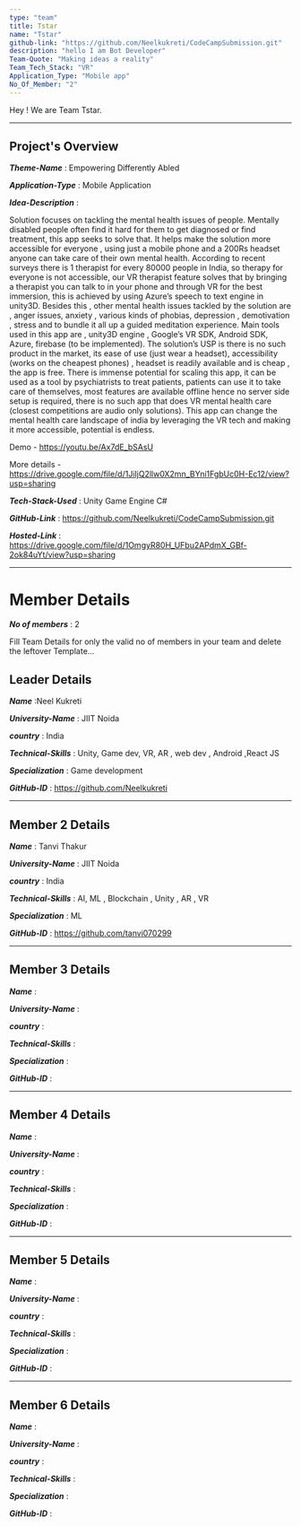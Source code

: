 ```yaml
---
type: "team"                   
title: Tstar
name: "Tstar"
github-link: "https://github.com/Neelkukreti/CodeCampSubmission.git"
description: "hello I am Bot Developer"
Team-Quote: "Making ideas a reality"
Team_Tech_Stack: "VR"
Application_Type: "Mobile app"
No_Of_Member: "2"
---
```


Hey ! We are Team Tstar.

---

## Project's Overview

_**Theme-Name**_ : Empowering Differently Abled

_**Application-Type**_ :   Mobile Application 

_**Idea-Description**_ :   

Solution focuses on tackling the mental health issues of people. Mentally disabled people often find it hard for them to get diagnosed or find treatment, this app seeks to solve that.
It helps make the solution more accessible for everyone , using just a mobile phone and a 200Rs headset anyone can take care of their own mental health.
According to recent surveys there is 1 therapist for every 80000 people in India, so therapy for everyone is not accessible, our VR therapist feature solves that by bringing a therapist you can talk to in your phone and through VR for the best immersion, this is achieved by using Azure’s speech to text engine in unity3D.
Besides this , other mental health issues tackled by the solution are , anger issues, anxiety , various kinds of phobias, depression , demotivation , stress and to bundle it all up a guided meditation experience.
Main tools used in this app are , unity3D engine , Google’s VR SDK, Android SDK, Azure, firebase (to be implemented).
The solution’s USP is there is no such product in the market, its ease of use (just wear a headset), accessibility (works on the cheapest phones) , headset is readily available and is cheap , the app is free.
There is immense potential for scaling this app, it can be used as a tool by psychiatrists to treat patients, patients can use it to take care of themselves, most features are available offline hence no server side setup is required, there is no such app that does VR mental health care (closest competitions are audio only solutions).
This app can change the mental health care landscape of india by leveraging the VR tech and making it more accessible, potential is endless.

Demo - https://youtu.be/Ax7dE_bSAsU

More details - https://drive.google.com/file/d/1JiIjQ2llw0X2mn_BYni1FgbUc0H-Ec12/view?usp=sharing

_**Tech-Stack-Used**_ :   Unity Game Engine C#

_**GitHub-Link**_ :   https://github.com/Neelkukreti/CodeCampSubmission.git 

_**Hosted-Link**_ :    https://drive.google.com/file/d/1OmgyR80H_UFbu2APdmX_GBf-2ok84uYt/view?usp=sharing

---

# Member Details

_**No of members**_ : 2

Fill Team Details for only the valid no of members in your team and delete the leftover Template...

## Leader Details

_**Name**_ :Neel Kukreti

_**University-Name**_ : JIIT Noida

_**country**_ : India
 
_**Technical-Skills**_ : Unity, Game dev, VR, AR , web dev , Android ,React JS

_**Specialization**_ :	Game development

_**GitHub-ID**_ :  https://github.com/Neelkukreti

---

## Member 2 Details

_**Name**_ :	Tanvi Thakur

_**University-Name**_ : JIIT Noida

_**country**_ : India
 
_**Technical-Skills**_ : AI, ML , Blockchain , Unity , AR , VR

_**Specialization**_ : ML

_**GitHub-ID**_ :   https://github.com/tanvi070299

---

## Member 3 Details

_**Name**_ :

_**University-Name**_ : 

_**country**_ :
 
_**Technical-Skills**_ :

_**Specialization**_ :

_**GitHub-ID**_ :   

---

## Member 4 Details

_**Name**_ :

_**University-Name**_ : 

_**country**_ :
 
_**Technical-Skills**_ :

_**Specialization**_ :

_**GitHub-ID**_ :  

---

## Member 5 Details

_**Name**_ :

_**University-Name**_ : 

_**country**_ :
 
_**Technical-Skills**_ :

_**Specialization**_ :

_**GitHub-ID**_ :  

---

## Member 6 Details

_**Name**_ :

_**University-Name**_ : 

_**country**_ :
 
_**Technical-Skills**_ :

_**Specialization**_ :

_**GitHub-ID**_ :  


